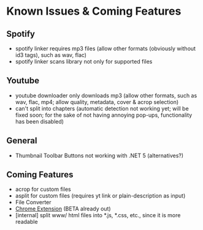 # Known Issues & Coming Features

## Spotify
- spotify linker requires mp3 files (allow other formats (obviously without id3 tags), such as wav, flac)
- spotify linker scans library not only for supported files

## Youtube
- youtube downloader only downloads mp3 (allow other formats, such as wav, flac, mp4; allow quality, metadata, cover & acrop selection)
- can't split into chapters (automatic detection not working yet; will be fixed soon; for the sake of not having annoying pop-ups, functionality has been disabled)

## General
- Thumbnail Toolbar Buttons not working with .NET 5 (alternatives?)

## Coming Features
- acrop for custom files
- asplit for custom files (requires yt link or plain-description as input)
- File Converter
- [Chrome Extension](https://github.com/reAudioPlayer-Apollo/chrome-extension) (BETA already out)
- [internal] split www/ html files into *.js, *.css, etc., since it is more readable
